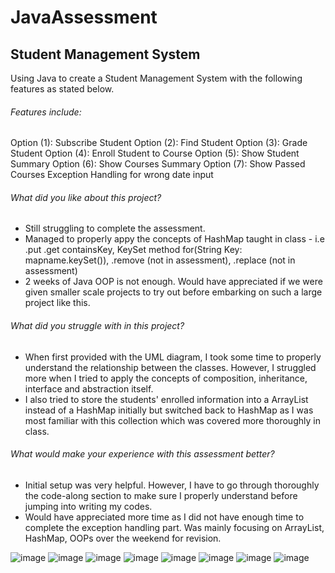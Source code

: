 # JavaAssessment
## Student Management System
Using Java to create a Student Management System with the following features as stated below.

###### Features include:
Option (1): Subscribe Student
Option (2): Find Student
Option (3): Grade Student
Option (4): Enroll Student to Course
Option (5): Show Student Summary
Option (6): Show Courses Summary
Option (7): Show Passed Courses
Exception Handling for wrong date input

###### What did you like about this project?
- Still struggling to complete the assessment.
- Managed to properly appy the concepts of HashMap taught in class - i.e .put .get containsKey, KeySet method for(String Key: mapname.keySet()), .remove (not in assessment), .replace (not in assessment)
- 2 weeks of Java OOP is not enough. Would have appreciated if we were given smaller scale projects to try out before embarking on such a large project like this. 

###### What did you struggle with in this project?
- When first provided with the UML diagram, I took some time to properly understand the relationship between the classes. However, I struggled more when I tried to apply the concepts of composition, inheritance, interface and abstraction itself.
- I also tried to store the students' enrolled information into a ArrayList instead of a HashMap initially but switched back to HashMap as I was most familiar with this collection which was covered more thoroughly in class.

###### What would make your experience with this assessment better?
- Initial setup was very helpful. However, I have to go through thoroughly the code-along section to make sure I properly understand before jumping into writing my codes.
- Would have appreciated more time as I did not have enough time to complete the exception handling part. Was mainly focusing on ArrayList, HashMap, OOPs over the weekend for revision. 

![image](https://user-images.githubusercontent.com/102950310/170977491-94989b3b-24af-4bd6-916d-864fc8083335.png)
![image](https://user-images.githubusercontent.com/102950310/170978078-b8b32ba7-462d-4d18-b4fa-4057887522c1.png)
![image](https://user-images.githubusercontent.com/102950310/170977526-ddd41a1b-38fb-4832-8050-43c9de1be99b.png)
![image](https://user-images.githubusercontent.com/102950310/170977555-faf3432f-611e-4a0d-a0e0-92d848149735.png)
![image](https://user-images.githubusercontent.com/102950310/170977583-106a4569-7b7c-471b-a355-791aead3639f.png)
![image](https://user-images.githubusercontent.com/102950310/170977600-f0cc6802-11df-49a7-a509-89b5e61f8f37.png)
![image](https://user-images.githubusercontent.com/102950310/170977609-a9558158-388e-4d9f-a428-9b1ca3cf38a5.png)
![image](https://user-images.githubusercontent.com/102950310/170977623-ef705d68-74b6-44b2-9c25-c09d47581833.png)








